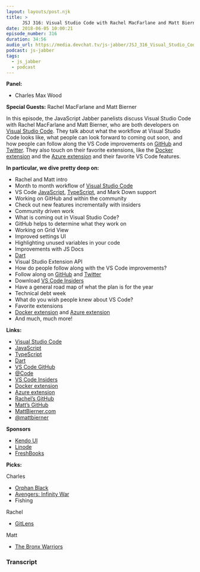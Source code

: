 ```yaml
---
layout: layouts/post.njk
title: >
      JSJ 316: Visual Studio Code with Rachel MacFarlane and Matt Bierner LIVE at Microsoft Build
date: 2018-06-05 10:00:21
episode_number: 316
duration: 34:56
audio_url: https://media.devchat.tv/js-jabber/JSJ_316_Visual_Studio_Code_with_Rachel_MacFarlane_and_Matt_Bierner_LIVE_at_Microsoft_Build.mp3
podcast: js-jabber
tags: 
  - js_jabber
  - podcast
---
```


 **Panel:**

- Charles Max Wood

**Special Guests:** Rachel MacFarlane and Matt Bierner

In this episode, the JavaScript Jabber panelists discuss Visual Studio Code with Rachel MacFarlane and Matt Bierner, who are both developers on [Visual Studio Code](https://code.visualstudio.com/). They talk about what the workflow at Visual Studio Code looks like, what people can look forward to coming out soon,&nbsp; and how people can follow along the VS Code improvements on [GitHub](https://github.com/Microsoft/vscode) and [Twitter](https://twitter.com/code?lang=en). They also touch on their favorite extensions, like the [Docker extension](https://code.visualstudio.com/docs/azure/docker) and the [Azure extension](https://code.visualstudio.com/docs/azure/extensions) and their favorite VS Code features.

**In particular, we dive pretty deep on:**

- Rachel and Matt intro
- Month to month workflow of [Visual Studio Code](https://code.visualstudio.com/)
- VS Code [JavaScript](https://www.javascript.com/), [TypeScript](https://www.typescriptlang.org/), and Mark Down support
- Working on GitHub and within the community
- Check out new features incrementally with insiders
- Community driven work
- What is coming out in Visual Studio Code?
- GitHub helps to determine what they work on
- Working on Grid View
- Improved settings UI
- Highlighting unused variables in your code
- Improvements with JS Docs
- [Dart](https://www.dartlang.org/)
- Visual Studio Extension API
- How do people follow along with the VS Code improvements?
- Follow along on [GitHub](https://github.com/Microsoft/vscode) and [Twitter](https://twitter.com/code?lang=en)
- Download [VS Code Insiders](https://code.visualstudio.com/insiders/)
- Have a general road map of what the plan is for the year
- Technical debt week
- What do you wish people knew about VS Code?
- Favorite extensions
- [Docker extension](https://code.visualstudio.com/docs/azure/docker) and [Azure extension](https://code.visualstudio.com/docs/azure/extensions)
- And much, much more! 

**Links:**

- [Visual Studio Code](https://code.visualstudio.com/)
- [JavaScript](https://www.javascript.com/)
- [TypeScript](https://www.typescriptlang.org/)
- [Dart](https://www.dartlang.org/)
- [VS Code GitHub](https://github.com/Microsoft/vscode)
- [@Code](https://twitter.com/code?lang=en)
- [VS Code Insiders](https://code.visualstudio.com/insiders/)
- [Docker extension](https://code.visualstudio.com/docs/azure/docker)
- [Azure extension](https://code.visualstudio.com/docs/azure/extensions)
- [Rachel’s GitHub](https://github.com/RMacfarlane)
- [Matt’s GitHub](https://github.com/mjbvz)
- [MattBierner.com](https://blog.mattbierner.com/)
- [@mattbierner](https://twitter.com/mattbierner?ref_src=twsrc%255Egoogle%257Ctwcamp%255Eserp%257Ctwgr%255Eauthor)

**Sponsors**

- [Kendo UI](https://www.telerik.com/kendo-ui?utm_medium=social-paid&utm_source=devchattv&utm_campaign=kendo-ui-awareness-jsjabber)
- [Linode](https://promo.linode.com/javascriptjabber/)
- [FreshBooks](https://www.freshbooks.com/invoice?ref=11731&utm_source=pbm&utm_medium=affiliate-program&utm_influencer=419364&utm_campaign=podcast-influencers)

**Picks:**

Charles

- [Orphan Black](https://en.wikipedia.org/wiki/Orphan_Black)
- [Avengers: Infinity War](https://www.imdb.com/title/tt4154756/)
- Fishing

Rachel

- [GitLens](https://gitlens.amod.io/)

Matt

- [The Bronx Warriors](https://www.imdb.com/title/tt0085124/)


### Transcript


